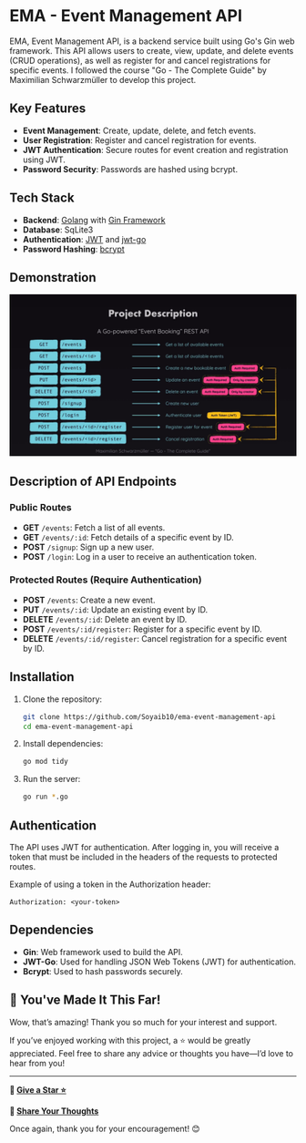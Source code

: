 
# EMA - Event Management API

EMA, Event Management API, is a backend service built using Go's Gin web framework. This API allows users to create, view, update, and delete events (CRUD operations), as well as register for and cancel registrations for specific events. I followed the course "Go - The Complete Guide" by Maximilian Schwarzmüller to develop this project.

## Key Features

- **Event Management**: Create, update, delete, and fetch events.
- **User Registration**: Register and cancel registration for events.
- **JWT Authentication**: Secure routes for event creation and registration using JWT.
- **Password Security**: Passwords are hashed using bcrypt.

## Tech Stack

- **Backend**: [Golang](https://golang.org/) with [Gin Framework](https://github.com/gin-gonic/gin)
- **Database**: SqLite3
- **Authentication**: [JWT](https://jwt.io/) and [jwt-go](https://pkg.go.dev/github.com/golang-jwt/jwt)
- **Password Hashing**: [bcrypt](https://pkg.go.dev/golang.org/x/crypto/bcrypt)


## Demonstration
![Workflow In a Picture](./static/img/eba.png)


## Description of API Endpoints

### Public Routes
- **GET** `/events`: Fetch a list of all events.
- **GET** `/events/:id`: Fetch details of a specific event by ID.
- **POST** `/signup`: Sign up a new user.
- **POST** `/login`: Log in a user to receive an authentication token.

### Protected Routes (Require Authentication)
- **POST** `/events`: Create a new event.
- **PUT** `/events/:id`: Update an existing event by ID.
- **DELETE** `/events/:id`: Delete an event by ID.
- **POST** `/events/:id/register`: Register for a specific event by ID.
- **DELETE** `/events/:id/register`: Cancel registration for a specific event by ID.


## Installation

1. Clone the repository:
   ```bash
   git clone https://github.com/Soyaib10/ema-event-management-api
   cd ema-event-management-api
   ```

2. Install dependencies:
   ```bash
   go mod tidy
   ```

3. Run the server:
   ```bash
   go run *.go
   ```

## Authentication

The API uses JWT for authentication. After logging in, you will receive a token that must be included in the headers of the requests to protected routes.

Example of using a token in the Authorization header:
```
Authorization: <your-token>
```

## Dependencies

- **Gin**: Web framework used to build the API.
- **JWT-Go**: Used for handling JSON Web Tokens (JWT) for authentication.
- **Bcrypt**: Used to hash passwords securely.

## 🌟 You've Made It This Far!

Wow, that’s amazing! Thank you so much for your interest and support.

If you’ve enjoyed working with this project, a ⭐️ would be greatly appreciated. Feel free to share any advice or thoughts you have—I’d love to hear from you!

---

**🔗 [Give a Star ⭐️](https://github.com/Soyaib10/ema-event-management-api)**

**💬 [Share Your Thoughts](mailto:soyaibzihad10@gmail.com)**

Once again, thank you for your encouragement! 😊